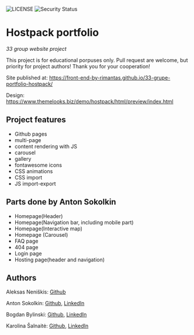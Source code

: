 ![LICENSE](https://img.shields.io/badge/license-MIT-blue.svg?style=flat-square)
![Security Status](https://img.shields.io/security-headers?label=Security&url=https%3A%2F%2Fgithub.com&style=flat-square)

# Hostpack portfolio

_33 group website project_

This project is for educational porpuses only. Pull request are welcome, but priority for project authors! Thank you for your cooperation!

Site published at: https://front-end-by-rimantas.github.io/33-grupe-portfolio-hostpack/

Design: https://www.themelooks.biz/demo/hostpack/html/preview/index.html

## Project features

-   Github pages
-   multi-page
-   content rendering with JS
-   carousel
-   gallery
-   fontawesome icons
-   CSS animations
-   CSS import
-   JS import-export

## Parts done by Anton Sokolkin


- Homepage(Header)
- Homepage(Navigation bar, including mobile part)
- Homepage(Interactive map)
- Homepage (Carousel)
- FAQ page 
- 404 page 
- Login page
- Hosting page(header and navigation)


## Authors

Aleksas Neniškis: [Github](https://github.com/aneniskis)

Anton Sokolkin: [Github](https://github.com/ASreiros), [LinkedIn](https://www.linkedin.com/in/anton-sokolkin-109746111)

Bogdan Bylinski: [Github](https://github.com/BogdanBylinski), [LinkedIn](https://www.linkedin.com/in/bogdan-bylinski-17a233233/)

Karolina Šalnaitė: [Github](https://github.com/SaKarolina), [LinkedIn](https://www.linkedin.com/in/karolina-%C5%A1alnait%C4%97-83b208233/)
